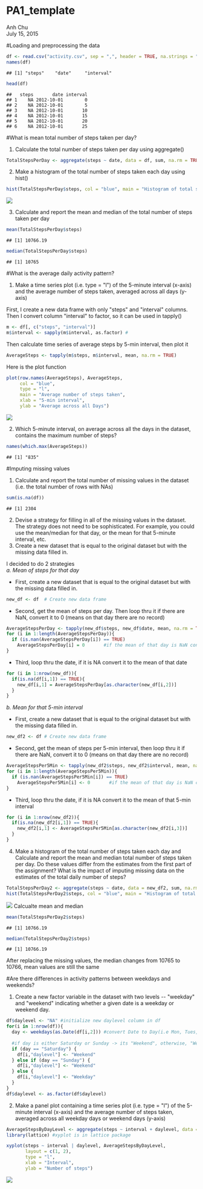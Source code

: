 # PA1_template
Anh Chu  
July 15, 2015  

#Loading and preprocessing the data

```r
df <- read.csv("activity.csv", sep = ",", header = TRUE, na.strings = "NA")
names(df)
```

```
## [1] "steps"    "date"     "interval"
```

```r
head(df)
```

```
##   steps       date interval
## 1    NA 2012-10-01        0
## 2    NA 2012-10-01        5
## 3    NA 2012-10-01       10
## 4    NA 2012-10-01       15
## 5    NA 2012-10-01       20
## 6    NA 2012-10-01       25
```

#What is mean total number of steps taken per day?
1. Calculate the total number of steps taken per day using aggregate()

```r
TotalStepsPerDay <- aggregate(steps ~ date, data = df, sum, na.rm = TRUE)
```
2. Make a histogram of the total number of steps taken each day using hist()

```r
hist(TotalStepsPerDay$steps, col = "blue", main = "Histogram of total steps per day", xlab = "Day")
```

![](PA1_template_files/figure-html/PA1_plot1-1.png) 

3. Calculate and report the mean and median of the total number of steps taken per day

```r
mean(TotalStepsPerDay$steps)
```

```
## [1] 10766.19
```

```r
median(TotalStepsPerDay$steps)
```

```
## [1] 10765
```

#What is the average daily activity pattern?
1. Make a time series plot (i.e. type = "l") of the 5-minute interval (x-axis) and the average number of steps taken, averaged across all days (y-axis) 

First, I create a new data frame with only "steps" and "interval" columns. Then I convert column "interval" to factor, so it can be used in tapply()

```r
m <- df[, c("steps", "interval")]
m$interval <- sapply(m$interval, as.factor) #
```

Then calculate time series of average steps by 5-min interval, then plot it

```r
AverageSteps <- tapply(m$steps, m$interval, mean, na.rm = TRUE)
```
Here is the plot function

```r
plot(row.names(AverageSteps), AverageSteps, 
     col = "blue", 
     type = "l", 
     main = "Average number of steps taken", 
     xlab = "5-min interval", 
     ylab = "Average across all Days")
```

![](PA1_template_files/figure-html/PA1_plot2-1.png) 

2. Which 5-minute interval, on average across all the days in the dataset, contains the maximum number of steps?

```r
names(which.max(AverageSteps))
```

```
## [1] "835"
```

#Imputing missing values
1. Calculate and report the total number of missing values in the dataset (i.e. the total number of rows with NAs)

```r
sum(is.na(df))
```

```
## [1] 2304
```
2. Devise a strategy for filling in all of the missing values in the dataset. The strategy does not need to be sophisticated. For example, you could use the mean/median for that day, or the mean for that 5-minute interval, etc.
3. Create a new dataset that is equal to the original dataset but with the missing data filled in.

I decided to do 2 strategies  
*a. Mean of steps for that day*  
- First, create a new dataset that is equal to the original dataset but with the missing data filled in.

```r
new_df <- df  # Create new data frame
```
- Second, get the mean of steps per day. Then loop thru it if there are NaN, convert it to 0 (means on that day there are no record)

```r
AverageStepsPerDay <- tapply(new_df$steps, new_df$date, mean, na.rm = TRUE)
for (i in 1:length(AverageStepsPerDay)){
  if (is.nan(AverageStepsPerDay[i]) == TRUE)
    AverageStepsPerDay[i] = 0       #if the mean of that day is NaN convert it to 0  
}
```
- Third, loop thru the date, if it is NA convert it to the mean of that date

```r
for (i in 1:nrow(new_df)){
  if(is.na(df[i,1]) == TRUE){
    new_df[i,1] = AverageStepsPerDay[as.character(new_df[i,2])]
  }
}
```
*b. Mean for that 5-min interval*  
- First, create a new dataset that is equal to the original dataset but with the missing data filled in.

```r
new_df2 <- df # Create new data frame
```
- Second, get the mean of steps per 5-min interval, then loop thru it if there are NaN, convert it to 0 (means on that day there are no record)

```r
AverageStepsPer5Min <- tapply(new_df2$steps, new_df2$interval, mean, na.rm = TRUE)
for (i in 1:length(AverageStepsPer5Min)){
  if (is.nan(AverageStepsPer5Min[i]) == TRUE)
    AverageStepsPer5Min[i] <- 0       #if the mean of that day is NaN convert it to 0  
}
```
- Third, loop thru the date, if it is NA convert it to the mean of that 5-min interval

```r
for (i in 1:nrow(new_df2)){
  if(is.na(new_df2[i,1]) == TRUE){
    new_df2[i,1] <- AverageStepsPer5Min[as.character(new_df2[i,3])]
  }
}
```

4. Make a histogram of the total number of steps taken each day and Calculate and report the mean and median total number of steps taken per day. Do these values differ from the estimates from the first part of the assignment? What is the impact of imputing missing data on the estimates of the total daily number of steps?


```r
TotalStepsPerDay2 <- aggregate(steps ~ date, data = new_df2, sum, na.rm = TRUE)
hist(TotalStepsPerDay2$steps, col = "blue", main = "Histogram of total steps per day", xlab = "Day")
```

![](PA1_template_files/figure-html/PA1_plot3-1.png) 
Calcualte mean and median

```r
mean(TotalStepsPerDay2$steps)
```

```
## [1] 10766.19
```

```r
median(TotalStepsPerDay2$steps)
```

```
## [1] 10766.19
```
After replacing the missing values, the median changes from 10765 to 10766, mean values are still the same  

#Are there differences in activity patterns between weekdays and weekends?
1. Create a new factor variable in the dataset with two levels -- "weekday" and "weekend" indicating whether a given date is a weekday or weekend day.

```r
df$daylevel <- "NA" #initialize new daylevel column in df
for(i in 1:nrow(df)){
  day <- weekdays(as.Date(df[i,2])) #convert Date to Day(i.e Mon, Tues, etc.)
  
  #if day is either Saturday or Sunday -> its "Weekend", otherwise, "Weekday"
  if (day == "Saturday") {
    df[i,"daylevel"] <- "Weekend"
  } else if (day == "Sunday") {
    df[i,"daylevel"] <- "Weekend"
  } else {
    df[i,"daylevel"] <- "Weekday"
  }
}
df$daylevel <- as.factor(df$daylevel)
```
2. Make a panel plot containing a time series plot (i.e. type = "l") of the 5-minute interval (x-axis) and the average number of steps taken, averaged across all weekday days or weekend days (y-axis)

```r
AverageStepsByDayLevel <- aggregate(steps ~ interval + daylevel, data = df, mean)
library(lattice) #xyplot is in lattice package
```

```r
xyplot(steps ~ interval | daylevel, AverageStepsByDayLevel, 
       layout = c(1, 2), 
       type = "l", 
       xlab = "Interval", 
       ylab = "Number of steps")
```

![](PA1_template_files/figure-html/PA1_plot4-1.png) 
